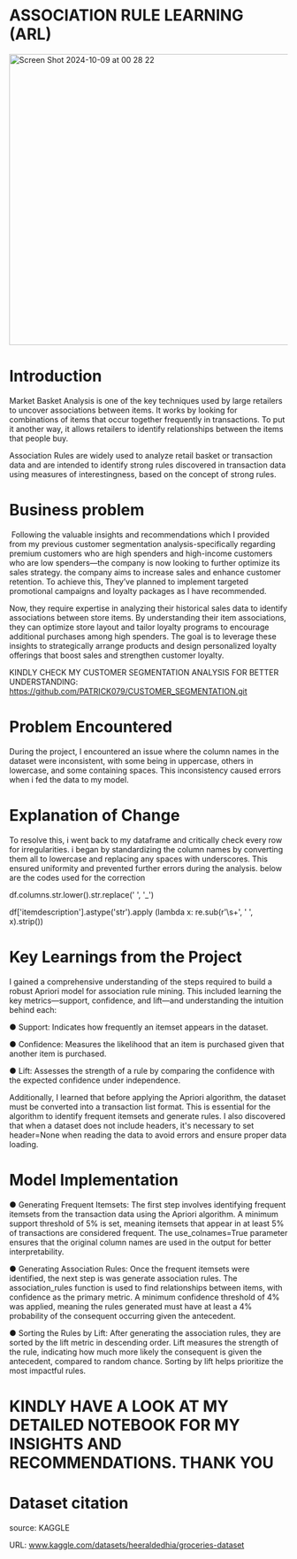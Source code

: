 # ASSOCIATION RULE LEARNING (ARL)

<img width="526" alt="Screen Shot 2024-10-09 at 00 28 22" src="https://github.com/user-attachments/assets/4e7d7e87-046a-4bb9-b38e-a020dd8e2c0a">

# Introduction

Market Basket Analysis is one of the key techniques used by large retailers to uncover associations between items. It works by looking for combinations of items that occur together frequently in transactions. To put it another way, it allows retailers to identify relationships between the items that people buy.

Association Rules are widely used to analyze retail basket or transaction data and are intended to identify strong rules discovered in transaction data using measures of interestingness, based on the concept of strong rules.

# Business problem

 Following the valuable insights and recommendations which I provided from my previous customer segmentation analysis-specifically regarding premium customers who are high spenders and high-income customers who are low spenders—the company is now looking to further optimize its sales strategy. the company aims to increase sales and enhance customer retention. To achieve this, They’ve planned to implement targeted promotional campaigns  and loyalty packages as I have recommended. 

Now, they  require expertise in analyzing their  historical sales data to identify associations between store items. By understanding their  item associations, they can optimize store layout and tailor loyalty programs to encourage additional purchases among high spenders. The goal is to leverage these insights to strategically arrange products and design personalized loyalty offerings that boost sales and strengthen customer loyalty.

KINDLY CHECK MY CUSTOMER SEGMENTATION ANALYSIS FOR BETTER UNDERSTANDING: https://github.com/PATRICK079/CUSTOMER_SEGMENTATION.git


# Problem Encountered

During the project, I encountered an issue where the column names in the dataset were inconsistent, with some being in uppercase, others in lowercase, and some containing spaces. This inconsistency caused errors when i fed the data to my model.

# Explanation of Change
To resolve this, i went back to my dataframe and critically check every row for irregularities. i began by standardizing the column names by converting them all to lowercase and replacing any spaces with underscores. This ensured uniformity and prevented further errors during the analysis.  below are the codes used for the correction

df.columns.str.lower().str.replace(' ', '_')

df['itemdescription'].astype('str').apply (lambda x: re.sub(r'\s+', ' ', x).strip())



#  Key Learnings from the Project


I gained a comprehensive understanding of the steps required to build a robust Apriori model for association rule mining. This included learning the key metrics—support, confidence, and lift—and understanding the intuition behind each:

● Support:  Indicates how frequently an itemset appears in the dataset.

● Confidence:  Measures the likelihood that an item is purchased given that another item is purchased.

● Lift:  Assesses the strength of a rule by comparing the confidence with the expected confidence under independence.

Additionally, I learned that before applying the Apriori algorithm, the dataset must be converted into a transaction list format. This is essential for the algorithm to identify frequent itemsets and generate rules. I also discovered that when a dataset does not include headers, it's necessary to set header=None when reading the data to avoid errors and ensure proper data loading.

# Model Implementation

●  Generating Frequent Itemsets: The first step involves identifying frequent itemsets from the transaction data using the Apriori algorithm. A minimum support threshold of 5% is set, meaning itemsets that appear in at least 5% of transactions are considered frequent. The use_colnames=True parameter ensures that the original column names are used in the output for better interpretability.

●  Generating Association Rules: Once the frequent itemsets were identified, the next step is was generate association rules. The association_rules function is used to find relationships between items, with confidence as the primary metric. A minimum confidence threshold of 4% was applied, meaning the rules generated must have at least a 4% probability of the consequent occurring given the antecedent.

●  Sorting the Rules by Lift: After generating the association rules, they are sorted by the lift metric in descending order. Lift measures the strength of the rule, indicating how much more likely the consequent is given the antecedent, compared to random chance. Sorting by lift helps prioritize the most impactful rules.

  # KINDLY HAVE A LOOK AT MY DETAILED NOTEBOOK FOR MY INSIGHTS AND RECOMMENDATIONS. THANK YOU

# Dataset citation 
 source: KAGGLE
 
 URL: www.kaggle.com/datasets/heeraldedhia/groceries-dataset




